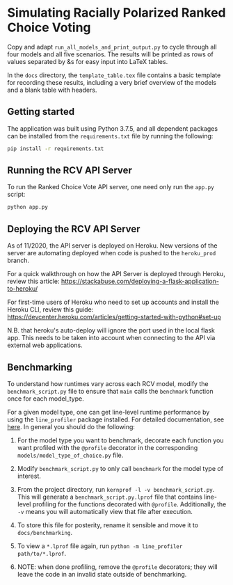 # Simulating Racially Polarized Ranked Choice Voting

Copy and adapt `run_all_models_and_print_output.py` to cycle through all four models and all five scenarios. The results will be printed as rows of values separated by &s for easy input into LaTeX tables.

In the `docs` directory, the `template_table.tex` file contains a basic template for recording these results, including a very brief overview of the models and a blank table with headers.

## Getting started

The application was built using Python 3.7.5, and all dependent packages can be installed from the `requirements.txt` file by running the following:

```bash
pip install -r requirements.txt
```

## Running the RCV API Server

To run the Ranked Choice Vote API server, one need only run the `app.py` script:

```bash
python app.py
```

## Deploying the RCV API Server

As of 11/2020, the API server is deployed on Heroku. New versions of the server are automating deployed when code is pushed to the `heroku_prod` branch.

For a quick walkthrough on how the API Server is deployed through Heroku, review this article: https://stackabuse.com/deploying-a-flask-application-to-heroku/

For first-time users of Heroku who need to set up accounts and install the Heroku CLI, review this guide: https://devcenter.heroku.com/articles/getting-started-with-python#set-up

N.B. that heroku's auto-deploy will ignore the port used in the local flask app. This needs to be taken into account when connecting to the API via external web applications.


## Benchmarking

To understand how runtimes vary across each RCV model, modify the  `benchmark_script.py` file to ensure that `main` calls the `benchmark` function once for each model_type.

For a given model type, one can get line-level runtime performance by using the `line_profiler` package installed. For detailed documentation, see [here](https://github.com/pyutils/line_profiler). In general you should do the following:

1. For the model type you want to benchmark, decorate each function you want profiled with the `@profile` decorator in the corresponding `models/model_type_of_choice.py` file.

2. Modify `benchmark_script.py` to only call `benchmark` for the model type of interest.

3. From the project directory, run `kernprof -l -v benchmark_script.py`. This will generate a `benchmark_script.py.lprof` file that contains line-level profiling for the functions decorated with `@profile`. Additionally, the `-v` means you will automatically view that file after execution.

4. To store this file for posterity, rename it sensible and move it to `docs/benchmarking`.

5. To view a `*.lprof` file again, run `python -m line_profiler path/to/*.lprof`.

6. NOTE: when done profiling, remove the `@profile` decorators; they will leave the code in an invalid state outside of benchmarking.
